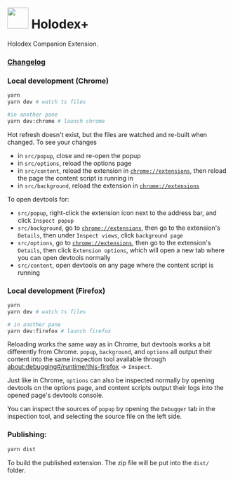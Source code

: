 # <img src="src/icons/holodex-plus-icon.png" width="48"> Holodex+

Holodex Companion Extension.

### [Changelog](https://github.com/HolodexNet/Holodex-Plus/blob/dev/CHANGELOG.md)

### Local development (Chrome)

```bash
yarn
yarn dev # watch ts files

#in another pane
yarn dev:chrome # launch chrome
```

Hot refresh doesn't exist, but the files are watched and re-built when changed. To see your changes

- in `src/popup`, close and re-open the popup
- in `src/options`, reload the options page
- in `src/content`, reload the extension in [`chrome://extensions`](chrome://extensions), then reload the page the content script is running in
- in `src/background`, reload the extension in [`chrome://extensions`](chrome://extensions)

To open devtools for:

- `src/popup`, right-click the extension icon next to the address bar, and click `Inspect popup`
- `src/background`, go to [`chrome://extensions`](chrome://extensions), then go to the extension's `Details`, then under `Inspect views`, click `background page`
- `src/options`, go to [`chrome://extensions`](chrome://extensions), then go to the extension's `Details`, then click `Extension options`, which will open a new tab where you can open devtools normally
- `src/content`, open devtools on any page where the content script is running

### Local development (Firefox)

```bash
yarn
yarn dev # watch ts files

# in another pane
yarn dev:firefox # launch firefox
```

Reloading works the same way as in Chrome, but devtools works a bit differently from Chrome. `popup`, `background`, and `options` all output their content into the same inspection tool available through [about:debugging#/runtime/this-firefox](about:debugging#/runtime/this-firefox) -> `Inspect`.

Just like in Chrome, `options` can also be inspected normally by opening devtools on the options page, and content scripts output their logs into the opened page's devtools console.

You can inspect the sources of `popup` by opening the `Debugger` tab in the inspection tool, and selecting the source file on the left side.

### Publishing:

```bash
yarn dist
```

To build the published extension. The zip file will be put into the `dist/` folder.
